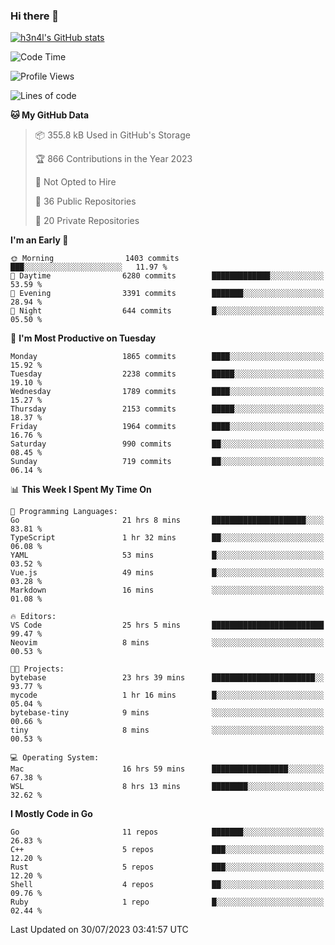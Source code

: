 ### Hi there 👋

[![h3n4l's GitHub stats](https://github-readme-stats.vercel.app/api?username=h3n4l&count_private=true&show_icons=true&theme=radical)](https://github.com/h3n4l/github-readme-stats)

<!--START_SECTION:waka-->
![Code Time](http://img.shields.io/badge/Code%20Time-1%2C453%20hrs%2052%20mins-blue)

![Profile Views](http://img.shields.io/badge/Profile%20Views-2-blue)

![Lines of code](https://img.shields.io/badge/From%20Hello%20World%20I%27ve%20Written-3.2%20million%20lines%20of%20code-blue)

**🐱 My GitHub Data** 

> 📦 355.8 kB Used in GitHub's Storage 
 > 
> 🏆 866 Contributions in the Year 2023
 > 
> 🚫 Not Opted to Hire
 > 
> 📜 36 Public Repositories 
 > 
> 🔑 20 Private Repositories 
 > 
**I'm an Early 🐤** 

```text
🌞 Morning                1403 commits        ███░░░░░░░░░░░░░░░░░░░░░░   11.97 % 
🌆 Daytime                6280 commits        █████████████░░░░░░░░░░░░   53.59 % 
🌃 Evening                3391 commits        ███████░░░░░░░░░░░░░░░░░░   28.94 % 
🌙 Night                  644 commits         █░░░░░░░░░░░░░░░░░░░░░░░░   05.50 % 
```
📅 **I'm Most Productive on Tuesday** 

```text
Monday                   1865 commits        ████░░░░░░░░░░░░░░░░░░░░░   15.92 % 
Tuesday                  2238 commits        █████░░░░░░░░░░░░░░░░░░░░   19.10 % 
Wednesday                1789 commits        ████░░░░░░░░░░░░░░░░░░░░░   15.27 % 
Thursday                 2153 commits        █████░░░░░░░░░░░░░░░░░░░░   18.37 % 
Friday                   1964 commits        ████░░░░░░░░░░░░░░░░░░░░░   16.76 % 
Saturday                 990 commits         ██░░░░░░░░░░░░░░░░░░░░░░░   08.45 % 
Sunday                   719 commits         ██░░░░░░░░░░░░░░░░░░░░░░░   06.14 % 
```


📊 **This Week I Spent My Time On** 

```text
💬 Programming Languages: 
Go                       21 hrs 8 mins       █████████████████████░░░░   83.81 % 
TypeScript               1 hr 32 mins        ██░░░░░░░░░░░░░░░░░░░░░░░   06.08 % 
YAML                     53 mins             █░░░░░░░░░░░░░░░░░░░░░░░░   03.52 % 
Vue.js                   49 mins             █░░░░░░░░░░░░░░░░░░░░░░░░   03.28 % 
Markdown                 16 mins             ░░░░░░░░░░░░░░░░░░░░░░░░░   01.08 % 

🔥 Editors: 
VS Code                  25 hrs 5 mins       █████████████████████████   99.47 % 
Neovim                   8 mins              ░░░░░░░░░░░░░░░░░░░░░░░░░   00.53 % 

🐱‍💻 Projects: 
bytebase                 23 hrs 39 mins      ███████████████████████░░   93.77 % 
mycode                   1 hr 16 mins        █░░░░░░░░░░░░░░░░░░░░░░░░   05.04 % 
bytebase-tiny            9 mins              ░░░░░░░░░░░░░░░░░░░░░░░░░   00.66 % 
tiny                     8 mins              ░░░░░░░░░░░░░░░░░░░░░░░░░   00.53 % 

💻 Operating System: 
Mac                      16 hrs 59 mins      █████████████████░░░░░░░░   67.38 % 
WSL                      8 hrs 13 mins       ████████░░░░░░░░░░░░░░░░░   32.62 % 
```

**I Mostly Code in Go** 

```text
Go                       11 repos            ███████░░░░░░░░░░░░░░░░░░   26.83 % 
C++                      5 repos             ███░░░░░░░░░░░░░░░░░░░░░░   12.20 % 
Rust                     5 repos             ███░░░░░░░░░░░░░░░░░░░░░░   12.20 % 
Shell                    4 repos             ██░░░░░░░░░░░░░░░░░░░░░░░   09.76 % 
Ruby                     1 repo              █░░░░░░░░░░░░░░░░░░░░░░░░   02.44 % 
```




 Last Updated on 30/07/2023 03:41:57 UTC
<!--END_SECTION:waka-->

